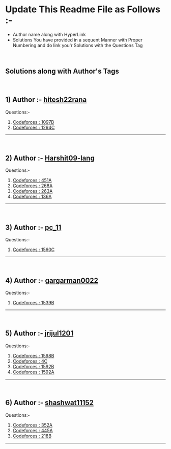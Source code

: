 # Update This Readme File as Follows :-
<ul>
    <li>Author name along with HyperLink</li>
    <li>Solutions You have provided in a sequent Manner with Proper Numbering and do link you'r Solutions with the Questions Tag</li>
</ul>
<br>

## Solutions along with Author's Tags
<br>


## 1) Author :- [hitesh22rana](https://github.com/hitesh22rana)

Questions:- 
1) [Codeforces : 1097B](1097B.cpp)
2) [Codeforces : 1294C](1294C.cpp)

<hr>
<br>

## 2) Author :- [Harshit09-lang](https://github.com/Harshit09-lang)

Questions:- 
1) [Codeforces : 451A](451A.cpp)
2) [Codeforces : 268A](268A.cpp)
3) [Codeforces : 263A](263A.cpp)
4) [Codeforces : 136A](136A.cpp)

<hr>
<br>


## 3) Author :- [pc_11](https://github.com/PC-11-00)

Questions:- 
1) [Codeforces : 1560C](1560C.cpp)

<hr>
<br>

## 4) Author :- [gargarman0022](https://github.com/gargarman0022)

Questions:- 
1) [Codeforces : 1539B](1539B.cpp)

<hr>
<br>

## 5) Author :- [jrijul1201](https://github.com/jrijul1201)

Questions:- 
1) [Codeforces : 1598B](1598B.cpp)
2) [Codeforces : 4C](4C.cpp)
3) [Codeforces : 1592B](1592B.cpp)
4) [Codeforces : 1592A](1592A.cpp)

<hr>
<br>

## 6) Author :- [shashwat11152](https://github.com/shashwat11152)

Questions:- 
1) [Codeforces : 352A](352A.cpp)
2) [Codeforces : 445A](445A.cpp)
2) [Codeforces : 218B](218B.cpp)
<hr>
<br>
